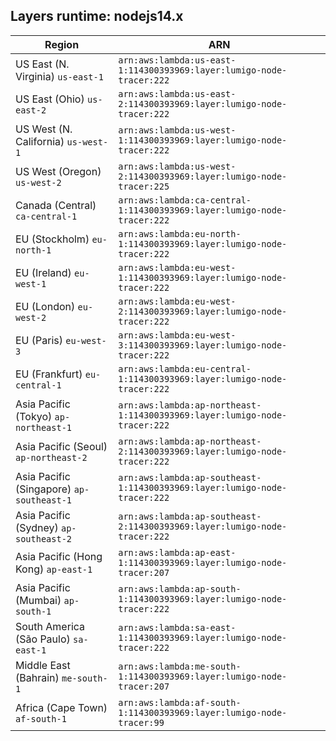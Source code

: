 Layers runtime: nodejs14.x
----
| Region | ARN |
| --- | --- |
|US East (N. Virginia)  `us-east-1`|`arn:aws:lambda:us-east-1:114300393969:layer:lumigo-node-tracer:222`|
|US East (Ohio)  `us-east-2`|`arn:aws:lambda:us-east-2:114300393969:layer:lumigo-node-tracer:222`|
|US West (N. California)  `us-west-1`|`arn:aws:lambda:us-west-1:114300393969:layer:lumigo-node-tracer:222`|
|US West (Oregon)  `us-west-2`|`arn:aws:lambda:us-west-2:114300393969:layer:lumigo-node-tracer:225`|
|Canada (Central)  `ca-central-1`|`arn:aws:lambda:ca-central-1:114300393969:layer:lumigo-node-tracer:222`|
|EU (Stockholm)  `eu-north-1`|`arn:aws:lambda:eu-north-1:114300393969:layer:lumigo-node-tracer:222`|
|EU (Ireland)  `eu-west-1`|`arn:aws:lambda:eu-west-1:114300393969:layer:lumigo-node-tracer:222`|
|EU (London)  `eu-west-2`|`arn:aws:lambda:eu-west-2:114300393969:layer:lumigo-node-tracer:222`|
|EU (Paris)  `eu-west-3`|`arn:aws:lambda:eu-west-3:114300393969:layer:lumigo-node-tracer:222`|
|EU (Frankfurt)  `eu-central-1`|`arn:aws:lambda:eu-central-1:114300393969:layer:lumigo-node-tracer:222`|
|Asia Pacific (Tokyo)  `ap-northeast-1`|`arn:aws:lambda:ap-northeast-1:114300393969:layer:lumigo-node-tracer:222`|
|Asia Pacific (Seoul)  `ap-northeast-2`|`arn:aws:lambda:ap-northeast-2:114300393969:layer:lumigo-node-tracer:222`|
|Asia Pacific (Singapore)  `ap-southeast-1`|`arn:aws:lambda:ap-southeast-1:114300393969:layer:lumigo-node-tracer:222`|
|Asia Pacific (Sydney)  `ap-southeast-2`|`arn:aws:lambda:ap-southeast-2:114300393969:layer:lumigo-node-tracer:222`|
|Asia Pacific (Hong Kong)  `ap-east-1`|`arn:aws:lambda:ap-east-1:114300393969:layer:lumigo-node-tracer:207`|
|Asia Pacific (Mumbai)  `ap-south-1`|`arn:aws:lambda:ap-south-1:114300393969:layer:lumigo-node-tracer:222`|
|South America (São Paulo)  `sa-east-1`|`arn:aws:lambda:sa-east-1:114300393969:layer:lumigo-node-tracer:222`|
|Middle East (Bahrain)  `me-south-1`|`arn:aws:lambda:me-south-1:114300393969:layer:lumigo-node-tracer:207`|
|Africa (Cape Town)  `af-south-1`|`arn:aws:lambda:af-south-1:114300393969:layer:lumigo-node-tracer:99`|
